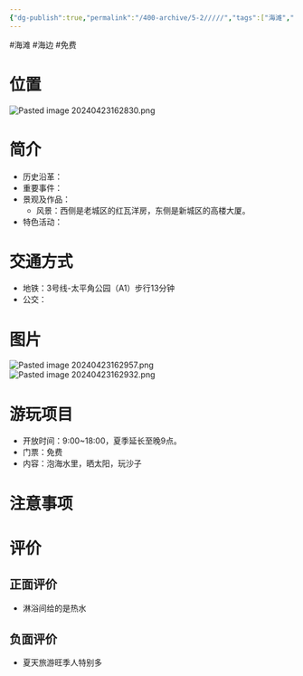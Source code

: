 ```yaml
---
{"dg-publish":true,"permalink":"/400-archive/5-2/////","tags":["海滩","海边","免费"]}
---
```


#海滩 #海边 #免费 
# 位置
![Pasted image 20240423162830.png](/img/user/800-%E5%85%B6%E4%BB%96/801-%E5%9B%BE%E7%89%87/Pasted%20image%2020240423162830.png)

# 简介
- 历史沿革：
- 重要事件：
- 景观及作品：
	- 风景：西侧是老城区的红瓦洋房，东侧是新城区的高楼大厦。
- 特色活动：
# 交通方式
- 地铁：3号线-太平角公园（A1）步行13分钟
- 公交：
# 图片
![Pasted image 20240423162957.png](/img/user/800-%E5%85%B6%E4%BB%96/801-%E5%9B%BE%E7%89%87/Pasted%20image%2020240423162957.png)
![Pasted image 20240423162932.png](/img/user/800-%E5%85%B6%E4%BB%96/801-%E5%9B%BE%E7%89%87/Pasted%20image%2020240423162932.png)
# 游玩项目
- 开放时间：9:00~18:00，夏季延长至晚9点。
- 门票：免费
- 内容：泡海水里，晒太阳，玩沙子
# 注意事项
# 评价
## 正面评价
- 淋浴间给的是热水
## 负面评价
- 夏天旅游旺季人特别多